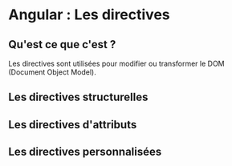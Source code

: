 # Angular : Les directives


## Qu'est ce que c'est ?

Les directives sont utilisées pour modifier ou transformer le DOM (Document Object Model).


## Les directives structurelles


## Les directives d'attributs


## Les directives personnalisées